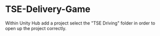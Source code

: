 # TSE-Delivery-Game
Within Unity Hub add a project select the "TSE Driving" folder in order to open up the project correctly.
